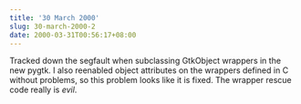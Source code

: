 ```yaml
---
title: '30 March 2000'
slug: 30-march-2000-2
date: 2000-03-31T00:56:17+08:00
---
```


Tracked down the segfault when subclassing GtkObject
wrappers in the new pygtk. I also reenabled object
attributes on the wrappers defined in C without problems, so
this problem looks like it is fixed. The wrapper rescue
code really is *evil*.
